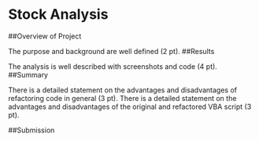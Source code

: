 # Stock Analysis


##Overview of Project

The purpose and background are well defined (2 pt).
##Results

The analysis is well described with screenshots and code (4 pt).
##Summary

There is a detailed statement on the advantages and disadvantages of refactoring code in general (3 pt).
There is a detailed statement on the advantages and disadvantages of the original and refactored VBA script (3 pt).

##Submission
